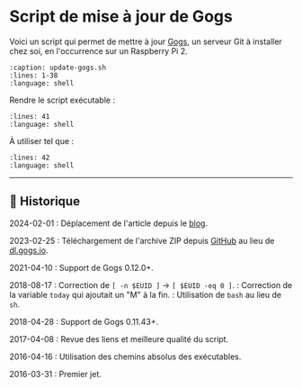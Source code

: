 # Script de mise à jour de Gogs

Voici un script qui permet de mettre à jour [Gogs](https://gogs.io), un serveur Git à installer chez soi, en l'occurrence sur un Raspberry Pi 2.

```{literalinclude} snippets/script-de-mise-a-jour-de-gogs.sh
:caption: update-gogs.sh
:lines: 1-38
:language: shell
```

Rendre le script exécutable :

```{literalinclude} snippets/script-de-mise-a-jour-de-gogs.sh
:lines: 41
:language: shell
```

À utiliser tel que :

```{literalinclude} snippets/script-de-mise-a-jour-de-gogs.sh
:lines: 42
:language: shell
```

---

## 📜 Historique

2024-02-01
: Déplacement de l'article depuis le [blog](https://www.tiger-222.fr/?d=2016/03/31/15/25/19-script-de-mise-a-jour-de-gogs).

2023-02-25
: Téléchargement de l'archive ZIP depuis [GitHub](https://github.com/gogs/gogs/releases) au lieu de [dl.gogs.io](https://dl.gogs.io/).

2021-04-10
: Support de Gogs 0.12.0+.

2018-08-17
: Correction de `[ -n $EUID ]` → `[ $EUID -eq 0 ]`.
: Correction de la variable `today` qui ajoutait un "M" à la fin.
: Utilisation de `bash` au lieu de `sh`.

2018-04-28
: Support de Gogs 0.11.43+.

2017-04-08
: Revue des liens et meilleure qualité du script.

2016-04-16
: Utilisation des chemins absolus des exécutables.

2016-03-31
: Premier jet.
